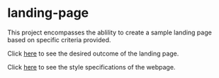 # landing-page

This project encompasses the ablility to create a sample landing page based on specific criteria provided. 

Click [here](https://cdn.statically.io/gh/TheOdinProject/curriculum/main/foundations/html_css/project/odin-project.png) to see the desired outcome of the landing page.

Click [here](https://cdn.statically.io/gh/TheOdinProject/curriculum/main/foundations/html_css/project/colors_and_stuff.png) to see the style specifications of the webpage. 